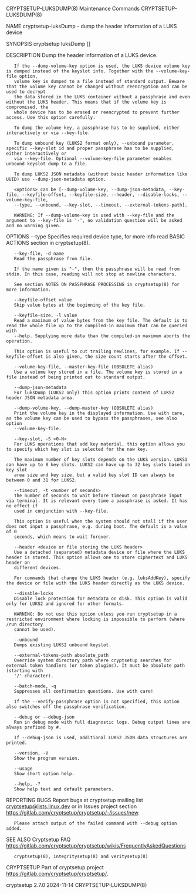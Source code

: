 CRYPTSETUP-LUKSDUMP(8)						     Maintenance Commands						CRYPTSETUP-LUKSDUMP(8)

NAME
       cryptsetup-luksDump - dump the header information of a LUKS device

SYNOPSIS
       cryptsetup luksDump [<options>] <device>

DESCRIPTION
       Dump the header information of a LUKS device.

       If the --dump-volume-key option is used, the LUKS device volume key is dumped instead of the keyslot info. Together with the --volume-key-file option,
       volume key is dumped to a file instead of standard output. Beware that the volume key cannot be changed without reencryption and can be used to decrypt
       the data stored in the LUKS container without a passphrase and even without the LUKS header. This means that if the volume key is compromised, the
       whole device has to be erased or reencrypted to prevent further access. Use this option carefully.

       To dump the volume key, a passphrase has to be supplied, either interactively or via --key-file.

       To dump unbound key (LUKS2 format only), --unbound parameter, specific --key-slot id and proper passphrase has to be supplied, either interactively or
       via --key-file. Optional --volume-key-file parameter enables unbound keyslot dump to a file.

       To dump LUKS2 JSON metadata (without basic header information like UUID) use --dump-json-metadata option.

       <options> can be [--dump-volume-key, --dump-json-metadata, --key-file, --keyfile-offset, --keyfile-size, --header, --disable-locks, --volume-key-file,
       --type, --unbound, --key-slot, --timeout, --external-tokens-path].

       WARNING: If --dump-volume-key is used with --key-file and the argument to --key-file is '-', no validation question will be asked and no warning given.

OPTIONS
       --type <device-type>
	   Specifies required device type, for more info read BASIC ACTIONS section in cryptsetup(8).

       --key-file, -d name
	   Read the passphrase from file.

	   If the name given is "-", then the passphrase will be read from stdin. In this case, reading will not stop at newline characters.

	   See section NOTES ON PASSPHRASE PROCESSING in cryptsetup(8) for more information.

       --keyfile-offset value
	   Skip value bytes at the beginning of the key file.

       --keyfile-size, -l value
	   Read a maximum of value bytes from the key file. The default is to read the whole file up to the compiled-in maximum that can be queried with
	   --help. Supplying more data than the compiled-in maximum aborts the operation.

	   This option is useful to cut trailing newlines, for example. If --keyfile-offset is also given, the size count starts after the offset.

       --volume-key-file, --master-key-file (OBSOLETE alias)
	   Use a volume key stored in a file. The volume key is stored in a file instead of being printed out to standard output.

       --dump-json-metadata
	   For luksDump (LUKS2 only) this option prints content of LUKS2 header JSON metadata area.

       --dump-volume-key, --dump-master-key (OBSOLETE alias)
	   Print the volume key in the displayed information. Use with care, as the volume key can be used to bypass the passphrases, see also option
	   --volume-key-file.

       --key-slot, -S <0-N>
	   For LUKS operations that add key material, this option allows you to specify which key slot is selected for the new key.

	   The maximum number of key slots depends on the LUKS version. LUKS1 can have up to 8 key slots. LUKS2 can have up to 32 key slots based on key slot
	   area size and key size, but a valid key slot ID can always be between 0 and 31 for LUKS2.

       --timeout, -t <number of seconds>
	   The number of seconds to wait before timeout on passphrase input via terminal. It is relevant every time a passphrase is asked. It has no effect if
	   used in conjunction with --key-file.

	   This option is useful when the system should not stall if the user does not input a passphrase, e.g. during boot. The default is a value of 0
	   seconds, which means to wait forever.

       --header <device or file storing the LUKS header>
	   Use a detached (separated) metadata device or file where the LUKS header is stored. This option allows one to store ciphertext and LUKS header on
	   different devices.

	   For commands that change the LUKS header (e.g. luksAddKey), specify the device or file with the LUKS header directly as the LUKS device.

       --disable-locks
	   Disable lock protection for metadata on disk. This option is valid only for LUKS2 and ignored for other formats.

	   WARNING: Do not use this option unless you run cryptsetup in a restricted environment where locking is impossible to perform (where /run directory
	   cannot be used).

       --unbound
	   Dumps existing LUKS2 unbound keyslot.

       --external-tokens-path absolute_path
	   Override system directory path where cryptsetup searches for external token handlers (or token plugins). It must be absolute path (starting with
	   '/' character).

       --batch-mode, -q
	   Suppresses all confirmation questions. Use with care!

	   If the --verify-passphrase option is not specified, this option also switches off the passphrase verification.

       --debug or --debug-json
	   Run in debug mode with full diagnostic logs. Debug output lines are always prefixed by #.

	   If --debug-json is used, additional LUKS2 JSON data structures are printed.

       --version, -V
	   Show the program version.

       --usage
	   Show short option help.

       --help, -?
	   Show help text and default parameters.

REPORTING BUGS
       Report bugs at cryptsetup mailing list <cryptsetup@lists.linux.dev> or in Issues project section
       <https://gitlab.com/cryptsetup/cryptsetup/-/issues/new>.

       Please attach output of the failed command with --debug option added.

SEE ALSO
       Cryptsetup FAQ <https://gitlab.com/cryptsetup/cryptsetup/wikis/FrequentlyAskedQuestions>

       cryptsetup(8), integritysetup(8) and veritysetup(8)

CRYPTSETUP
       Part of cryptsetup project <https://gitlab.com/cryptsetup/cryptsetup/>.

cryptsetup 2.7.0							  2024-11-14							CRYPTSETUP-LUKSDUMP(8)
